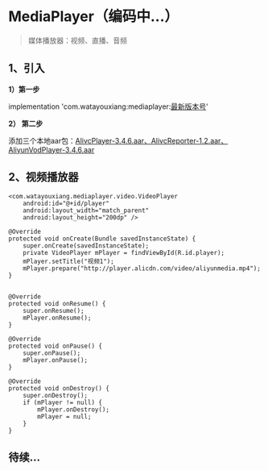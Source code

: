 # MediaPlayer（编码中...）

> 媒体播放器：视频、直播、音频

## 1、引入

**1）第一步**

implementation 'com.watayouxiang:mediaplayer:[最新版本号](https://dl.bintray.com/watayouxiang/maven/com/watayouxiang/mediaplayer/)'

**2） 第二步**

添加三个本地aar包：[AlivcPlayer-3.4.6.aar、AlivcReporter-1.2.aar、AliyunVodPlayer-3.4.6.aar](./mediaplayer/libs)


## 2、视频播放器

```
<com.watayouxiang.mediaplayer.video.VideoPlayer
    android:id="@+id/player"
    android:layout_width="match_parent"
    android:layout_height="200dp" />

@Override
protected void onCreate(Bundle savedInstanceState) {
    super.onCreate(savedInstanceState);
    private VideoPlayer mPlayer = findViewById(R.id.player);
	mPlayer.setTitle("视频1");
	mPlayer.prepare("http://player.alicdn.com/video/aliyunmedia.mp4");
}


@Override
protected void onResume() {
    super.onResume();
    mPlayer.onResume();
}

@Override
protected void onPause() {
    super.onPause();
    mPlayer.onPause();
}

@Override
protected void onDestroy() {
    super.onDestroy();
    if (mPlayer != null) {
        mPlayer.onDestroy();
        mPlayer = null;
    }
}
```

## 待续...